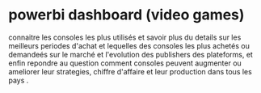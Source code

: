 # powerbi dashboard (video games)
connaitre les consoles les plus utilisés 
et savoir plus du details sur les meilleurs periodes d'achat et lequelles des consoles les plus achetés ou
demandeés sur le marché 
et l'evolution des publishers des plateforms,
 et enfin repondre au question comment 
 consoles peuvent augmenter ou ameliorer leur strategies,
chiffre d'affaire et leur production dans tous les pays .

